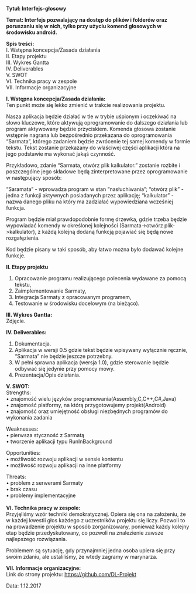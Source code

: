 <b>Tytuł: Interfejs-głosowy</b>

<b>Temat: Interfejs pozwalający na dostęp do plików i folderów oraz poruszaniu się w nich, tylko przy użyciu komend głosowych w środowisku android.</b>


<b>Spis treści:</b>  
I. Wstępna koncepcja/Zasada działania  
II. Etapy projektu  
III. Wykres Gantta  
IV. Deliverables  
V. SWOT  
VI. Technika pracy w zespole  
VII. Informacje organizacyjne  


<b>I. Wstępna koncepcja/Zasada działania: </b>  
Ten punkt może się lekko zmienić w trakcie realizowania projektu.

Nasza aplikacja będzie działać w tle w trybie uśpionym i oczekiwać na słowo kluczowe, które aktywują oprogramowanie do dalszego działania lub program aktywowany będzie przyciskiem.
Komenda głosowa zostanie wstępnie nagrana lub bezpośrednio przekazana do oprogramowania “Sarmata”, którego zadaniem będzie zwrócenie tej samej komendy w formie tekstu.
Tekst zostanie przekazany do właściwej części aplikacji która na jego podstawie ma wykonać jakąś czynność.

Przykładowo, zdanie “Sarmata, otwórz plik kalkulator.” zostanie rozbite i poszczególne jego składowe będą zinterpretowane przez oprogramowanie w następujący sposób:

“Saramata” - wprowadza program w stan “nasłuchiwania”;
“otwórz plik” - jedna z funkcji aktywnych posiadanych przez aplikację;
“kalkulator” - nazwa danego pliku na który ma zadziałać wypowiedziana wcześniej funkcja.

Program będzie miał prawdopodobnie formę drzewka, gdzie trzeba będzie wypowiadać komendy w określonej kolejności (Sarmata->otwórz plik->kalkulator), z każdą kolejną dodaną funkcją pojawiać się będą nowe rozgałęzienia. 

Kod będzie pisany w taki sposób, aby łatwo można było dodawać kolejne funkcje.

<b>II. Etapy projektu</b>
1. Opracowanie programu realizującego polecenia wydawane za pomocą tekstu,  
2. Zaimplementowanie Sarmaty,  
3. Integracja Sarmaty z opracowanym programem,  
4. Testowanie w środowisku docelowym (na bieżąco).   
  
<b>III. Wykres Gantta:</b>  
Zdjęcie.  
  
<b>IV. Deliverables:</b>  
1. Dokumentacja.  
2. Aplikacja w wersji 0.5 gdzie tekst będzie wpisywany wyłącznie ręcznie, “Sarmata” nie będzie jeszcze potrzebny.  
3. W pełni sprawna aplikacja (wersja 1.0), gdzie sterowanie będzie odbywać się jedynie przy pomocy mowy.  
4. Prezentacja/Opis działania.  

<b>V. SWOT:</b>  
Strengths:  
•	znajomość wielu języków programowania(Assembly,C,C++,C#,Java)  
•	znajomość platformy, na którą przygotowujemy projekt(Android)  
•	znajomość oraz umiejętność obsługi niezbędnych programów do wykonania zadania  

Weaknesses:  
•	pierwsza styczność z Sarmatą  
•	tworzenie aplikacji typu RunInBackground  

Opportunities:  
•	możliwość rozwoju aplikacji w sensie kontentu  
•	możliwość rozwoju aplikacji na inne platformy  

Threats:  
•	problem z serwerami Sarmaty  
•	brak czasu  
•	problemy implementacyjne  
   
<b>VI. Technika pracy w zespole:</b>  
Przyjęliśmy wzór techniki demokratycznej. Opiera się ona na założeniu, że w każdej kwestii głos każdego z uczestników projektu się liczy. Pozwoli to na prowadzenie projektu w sposób zorganizowany, ponieważ każdy kolejny etap będzie przedyskutowany, co pozwoli na znalezienie zawsze najlepszego rozwiązania. 

Problemem są sytuację, gdy przynajmniej jedna osoba upiera się przy swoim zdaniu, ale ustaliliśmy, że wtedy zagramy w marynarza.


<b>VII. Informacje organizacyjne:</b>  
Link do strony projektu: https://github.com/DL-Projekt  

Data: 1.12.2017  







